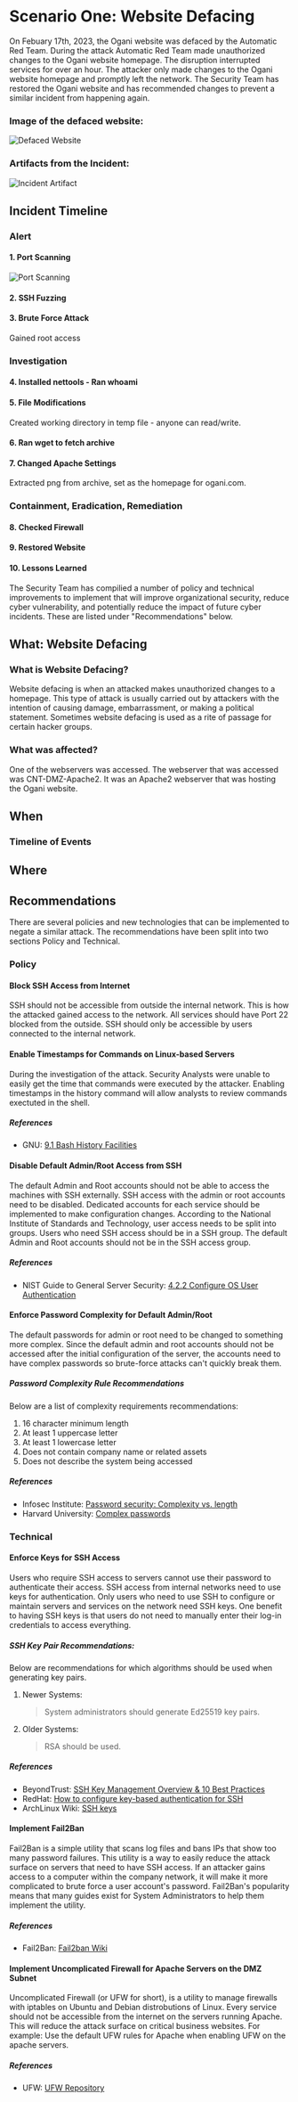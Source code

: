 # Scenario One: Website Defacing

On Febuary 17th, 2023, the Ogani website was defaced by the Automatic Red Team. During the attack Automatic Red Team made unauthorized changes to the Ogani website homepage. The disruption interrupted services for over an hour. The attacker only made changes to the Ogani website homepage and promptly left the network. The Security Team has restored the Ogani website and has recommended changes to prevent a similar incident from happening again.

### Image of the defaced website:
![Defaced Website](/scenario-one/img/hacked_website.png)

### Artifacts from the Incident:
![Incident Artifact](/scenario-one/img/hacked_artifact.png)

## Incident Timeline

### Alert

#### 1. Port Scanning

![Port Scanning](/scenario-one/img/port-scanning-pwd-guessing.png)

#### 2. SSH Fuzzing

#### 3. Brute Force Attack

Gained root access

### Investigation

#### 4. Installed nettools - Ran whoami

#### 5. File Modifications

Created working directory in temp file - anyone can read/write.

#### 6. Ran wget to fetch archive

#### 7. Changed Apache Settings

Extracted png from archive, set as the homepage for ogani.com.

### Containment, Eradication, Remediation

#### 8. Checked Firewall

#### 9. Restored Website

#### 10. Lessons Learned

The Security Team has compilied a number of policy and technical improvements to implement that will improve organizational security, reduce cyber vulnerability, and potentially reduce the impact of future cyber incidents. These are listed under "Recommendations" below.

## What: Website Defacing

### What is Website Defacing?

Website defacing is when an attacked makes unauthorized changes to a homepage. This type of attack is usually carried out by attackers with the intention of causing damage, embarrassment, or making a political statement. Sometimes website defacing is used as a rite of passage for certain hacker groups.

### What was affected?

One of the webservers was accessed. The webserver that was accessed was CNT-DMZ-Apache2. It was an Apache2 webserver that was hosting the Ogani website.

## When

### Timeline of Events

## Where

## Recommendations
There are several policies and new technologies that can be implemented to negate a similar attack. The recommendations have been split into two sections Policy and Technical. 

### Policy
#### Block SSH Access from Internet

SSH should not be accessible from outside the internal network. This is how the attacked gained access to the network. All services should have Port 22 blocked from the outside. SSH should only be accessible by users connected to the internal network. 

#### Enable Timestamps for Commands on Linux-based Servers

During the investigation of the attack. Security Analysts were unable to easily get the time that commands were executed by the attacker. Enabling timestamps in the history command will allow analysts to review commands exectuted in the shell.

##### References
- GNU: [9.1 Bash History Facilities](https://www.gnu.org/software/bash/manual/html_node/Bash-History-Facilities.html)

#### Disable Default Admin/Root Access from SSH

The default Admin and Root accounts should not be able to access the machines with SSH externally. SSH access with the admin or root accounts need to be disabled. Dedicated accounts for each service should be implemented to make configuration changes. According to the National Institute of Standards and Technology, user access needs to be split into groups. Users who need SSH access should be in a SSH group. The default Admin and Root accounts should not be in the SSH access group.

##### References
- NIST Guide to General Server Security: [4.2.2 Configure OS User Authentication](https://nvlpubs.nist.gov/nistpubs/legacy/sp/nistspecialpublication800-123.pdf)

#### Enforce Password Complexity for Default Admin/Root

The default passwords for admin or root need to be changed to something more complex. Since the default admin and root accounts should not be accessed after the initial configuration of the server, the accounts need to have complex passwords so brute-force attacks can't quickly break them. 

##### Password Complexity Rule Recommendations

Below are a list of complexity requirements recommendations:
1. 16 character minimum length
2. At least 1 uppercase letter
3. At least 1 lowercase letter
4. Does not contain company name or related assets
5. Does not describe the system being accessed

##### References
- Infosec Institute: [Password security: Complexity vs. length](https://resources.infosecinstitute.com/topic/password-security-complexity-vs-length/)
- Harvard University: [Complex passwords](https://policy.security.harvard.edu/sa2-complex-passwords)

### Technical
#### Enforce Keys for SSH Access

Users who require SSH access to servers cannot use their password to authenticate their access. SSH access from internal networks need to use keys for authentication. Only users who need to use SSH to configure or maintain servers and services on the network need SSH keys. One benefit to having SSH keys is that users do not need to manually enter their log-in credentials to access everything. 

##### SSH Key Pair Recommendations:

Below are recommendations for which algorithms should be used when generating key pairs.

1. Newer Systems: 
    > System administrators should generate Ed25519 key pairs. 
2. Older Systems: 
    > RSA should be used. 

##### References
- BeyondTrust: [SSH Key Management Overview & 10 Best Practices](https://www.beyondtrust.com/blog/entry/ssh-key-management-overview-6-best-practices)
- RedHat: [How to configure key-based authentication for SSH](https://www.redhat.com/sysadmin/key-based-authentication-ssh)
- ArchLinux Wiki: [SSH keys](https://wiki.archlinux.org/title/SSH_keys)

#### Implement Fail2Ban

Fail2Ban is a simple utility that scans log files and bans IPs that show too many password failures. This utility is a way to easily reduce the attack surface on servers that need to have SSH access. If an attacker gains access to a computer within the company network, it will make it more complicated to brute force a user account's password. Fail2Ban's popularity means that many guides exist for System Administrators to help them implement the utility. 

##### References
- Fail2Ban: [Fail2ban Wiki](https://www.fail2ban.org/wiki/index.php/Main_Page)

#### Implement Uncomplicated Firewall for Apache Servers on the DMZ Subnet

Uncomplicated Firewall (or UFW for short), is a utility to manage firewalls with iptables on Ubuntu and Debian distrobutions of Linux. Every service should not be accessible from the internet on the servers running Apache. This will reduce the attack surface on critical business websites. For example: Use the default UFW rules for Apache when enabling UFW on the apache servers. 

##### References
- UFW: [UFW Repository](https://launchpad.net/ufw)

